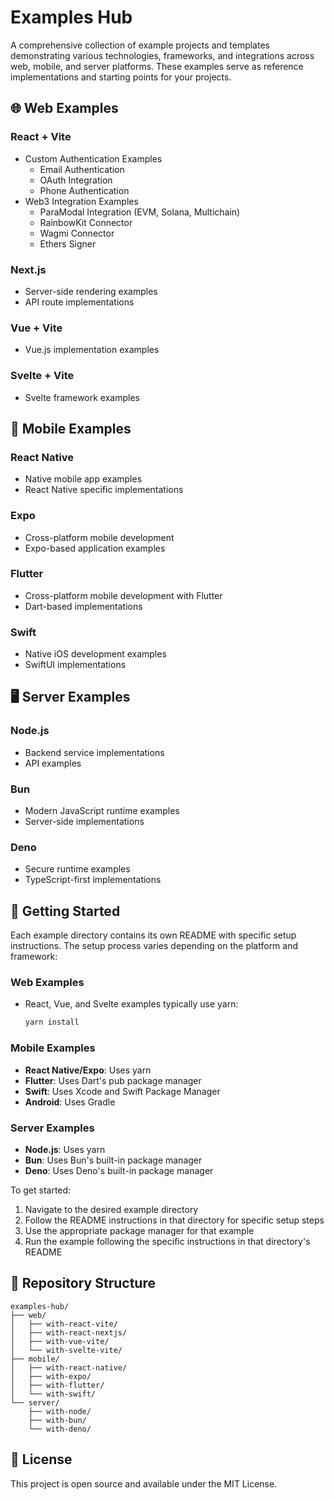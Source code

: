 # Examples Hub

A comprehensive collection of example projects and templates demonstrating various technologies, frameworks, and integrations across web, mobile, and server platforms. These examples serve as reference implementations and starting points for your projects.

## 🌐 Web Examples

### React + Vite

- Custom Authentication Examples
  - Email Authentication
  - OAuth Integration
  - Phone Authentication
- Web3 Integration Examples
  - ParaModal Integration (EVM, Solana, Multichain)
  - RainbowKit Connector
  - Wagmi Connector
  - Ethers Signer

### Next.js

- Server-side rendering examples
- API route implementations

### Vue + Vite

- Vue.js implementation examples

### Svelte + Vite

- Svelte framework examples

## 📱 Mobile Examples

### React Native

- Native mobile app examples
- React Native specific implementations

### Expo

- Cross-platform mobile development
- Expo-based application examples

### Flutter

- Cross-platform mobile development with Flutter
- Dart-based implementations

### Swift

- Native iOS development examples
- SwiftUI implementations

## 🖥️ Server Examples

### Node.js

- Backend service implementations
- API examples

### Bun

- Modern JavaScript runtime examples
- Server-side implementations

### Deno

- Secure runtime examples
- TypeScript-first implementations

## 🚀 Getting Started

Each example directory contains its own README with specific setup instructions. The setup process varies depending on the platform and framework:

### Web Examples

- React, Vue, and Svelte examples typically use yarn:
  ```bash
  yarn install
  ```

### Mobile Examples

- **React Native/Expo**: Uses yarn
- **Flutter**: Uses Dart's pub package manager
- **Swift**: Uses Xcode and Swift Package Manager
- **Android**: Uses Gradle

### Server Examples

- **Node.js**: Uses yarn
- **Bun**: Uses Bun's built-in package manager
- **Deno**: Uses Deno's built-in package manager

To get started:

1. Navigate to the desired example directory
2. Follow the README instructions in that directory for specific setup steps
3. Use the appropriate package manager for that example
4. Run the example following the specific instructions in that directory's README

## 📂 Repository Structure

```
examples-hub/
├── web/
│   ├── with-react-vite/
│   ├── with-react-nextjs/
│   ├── with-vue-vite/
│   └── with-svelte-vite/
├── mobile/
│   ├── with-react-native/
│   ├── with-expo/
│   ├── with-flutter/
│   └── with-swift/
└── server/
    ├── with-node/
    ├── with-bun/
    └── with-deno/
```

## 📝 License

This project is open source and available under the MIT License.
